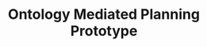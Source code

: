 ---
title: "Ontology Mediated Planning Prototype"

description: "This prototype implements our ontology-mediated planning framework which allows to integrate OWL ontologies with PDDL programs for automated planning."


category: 'Prototypes'

keywords:
- 'Ontologies'
- 'Automated Planning'
- 'Robotics'

external_link: https://github.com/PKoopmann/om-pmc-planning
---